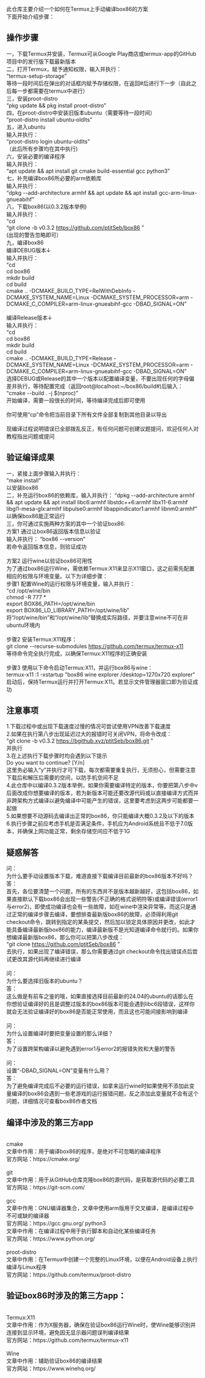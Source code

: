此仓库主要介绍一个如何在Termux上手动编译box86的方案
<br>
下面开始介绍步骤：
## 操作步骤
一，下载Termux并安装，Termux可从Google Play商店或termux-app的GitHub项目中的发行版下载最新版本
<br>
二，打开Termux，赋予通知权限，输入并执行：
<br>
“termux-setup-storage”
<br>
等待一段时间后在弹出的对话框内赋予存储权限，在返回#后进行下一步（自此之后每一步都需要在termux中进行）
<br>
三，安装proot-distro
<br>
“pkg update && pkg install proot-distro”
<br>
四，在proot-distro中安装旧版本ubuntu（需要等待一段时间）
<br>
“proot-distro install ubuntu-oldlts”
<br>
五，进入ubuntu
<br>
输入并执行：
<br>
“proot-distro login ubuntu-oldlts”
<br>
（此后所有步骤均在其中执行)
<br>
六，安装必要的编译程序
<br>
输入并执行：
<br>
“apt update && apt install git cmake build-essential gcc python3”
<br>
七，补充编译box86所必要的arm依赖库
<br>
输入并执行：
<br>
“dpkg --add-architecture armhf && apt update && apt install gcc-arm-linux-gnueabihf”
<br>
八，下载box86(以0.3.2版本举例)
<br>
输入并执行：
<br>
“cd
<br>
“git clone -b v0.3.2 https://github.com/ptitSeb/box86 ”
<br>
(出现的警告忽略即可）
<br>
九，编译box86
<br>
编译DEBUG版本↓
<br>
输入并执行：
<br>
“cd
<br>
cd box86
<br>
mkdir build
<br>
cd build
<br>
cmake .. -DCMAKE_BUILD_TYPE=RelWithDebInfo -DCMAKE_SYSTEM_NAME=Linux -DCMAKE_SYSTEM_PROCESSOR=arm -DCMAKE_C_COMPILER=arm-linux-gnueabihf-gcc -DBAD_SIGNAL=ON”
<br>
<br>
编译Release版本↓
<br>
输入并执行：
<br>
“cd
<br>
cd box86
<br>
mkdir build
<br>
cd build
<br>
cmake .. -DCMAKE_BUILD_TYPE=Release -DCMAKE_SYSTEM_NAME=Linux -DCMAKE_SYSTEM_PROCESSOR=arm -DCMAKE_C_COMPILER=arm-linux-gnueabihf-gcc -DBAD_SIGNAL=ON”
<br>
选择DEBUG或Release的其中一个版本以配置编译变量，不要出现任何的字母偏差并执行，等待配置完成（返回root@localhost:~/box86/build#)后输入：
<br>
“cmake --build . -j $(nproc)”
<br>
开始编译，需要一段很长的时间，等待编译完成后即可使用
<br>
<br>
你可使用“cp”命令把当前目录下所有文件全部复制到其他目录以导出
<br>
<br>
现编译过程说明错误已全部拨乱反正，有任何问题可创建议题提问，欢迎任何人对教程指出问题或提问
<br>
## 验证编译成果
一，紧接上面步骤输入并执行：
<br>
“make install”
<br>
以安装box86
<br>
二，补充运行box86的依赖库，输入并执行：
“dpkg --add-architecture armhf && apt update && apt install libc6:armhf libstdc++6:armhf libx11-6:armhf libgl1-mesa-glx:armhf libpulse0:armhf libappindicator1:armhf libnm0:armhf”
以确保box86能正常运行
<br>
三，你可通过实施两种方案的其中一个验证box86:
<br>
方案1  通过让box86返回版本信息以验证
<br>
输入并执行：
“box86 --version”
<br>
若命令返回版本信息，则验证成功
<br>
<br>
方案2  运行wine以验证box86可用性
<br>
为了通过box86运行Wine，需依赖Termux:X11来显示X11窗口，这之前需先配置相应的权限与环境变量。以下为详细步骤：
<br>
步骤1 配置Wine的运行权限与环境变量，输入并执行：
<br>
“cd /opt/wine/bin 
<br>
chmod -R 777 *
<br>
export BOX86_PATH=/opt/wine/bin
<br>
export BOX86_LD_LIBRARY_PATH=/opt/wine/lib”
<br>
将“/opt/wine/bin”和“/opt/wine/lib”替换成实际路径，并要注意wine不可在非ubuntu环境内
<br>
<br>
步骤2 安装Termux:X11程序：
<br>
git clone --recurse-submodules https://github.com/termux/termux-x11
<br>
等待命令完全执行完成，以确保Termux:X11程序的正确安装
<br>
<br>
步骤3 使用以下命令启动Termux:X11，并运行box86与wine：
<br>
termux-x11 :1 -xstartup "box86 wine explorer /desktop=1270x720 explorer"
<br>
启动后，保持Termux运行并打开Termux:X11。若显示文件管理器窗口即为验证成功
<br>
## 注意事项
1.下载过程中或出现下载速度过慢的情况可尝试使用VPN改善下载速度
<br>
2.如果在执行第八步出现延迟过大的报错时可关闭VPN，将命令改成：
<br>
“git clone -b v0.3.2 https://bgithub.xyz/ptitSeb/box86.git ”
<br>
并执行
<br>
3.在上述执行下载步骤时均会遇到以下提示
<br>
Do you want to continue? [Y/n]
<br>
这里务必输入“y”并执行才可下载，每次都需要重复执行，无须担心，但需要注意下载后和解压后需要的空间，以防手机空间不足
<br>
4.此仓库中以编译0.3.2版本举例，如果你需要编译特定的版本，你要把第八步中v后面改成你想要编译的版本，若为新版本可能还要改源代码或以直接编译方式而并非跨架构方式编译以避免编译中可能产生的错误，这里要考虑到这两步可能都要一起做
<br>
5.如果想要不动源码去编译出正常的box86，你只能编译大概0.3.2及以下的版本
<br>
6.执行步骤之前应考虑手机是否满足条件，手机应为Android系统且不低于7.0版本，并确保上网功能正常，剩余存储空间应不低于1G
<br>
## 疑惑解答
问：
<br>
为什么要手动设置版本下载，难道直接下载编译目前最新的box86版本不好吗？
<br>
答：
<br>
首先，各位要清楚一个问题，所有的东西并不是版本越新越好，这包括box86，如果直接默认下载box86会出现一些警告(不正确的格式说明符等)或编译错误(error1与error2)，即使成功编译也会有一些故障，如在wine中渲染异常等。而这只是通过正常的编译步骤去编译，要想排查最新版box86的故障，必须得利用git checkout命令，跳转到指定的某条提交，然后加以锁定具体原因并更改，如此才能具备编译最新版box86的能力，编译最新版不是光知道编译命令就行的。如果你想编译最新版box86，那么你可以把第八步改成：
<br>
“git clone https://github.com/ptitSeb/box86 ”
<br>
去执行，如果出现了编译错误，那么你需要通过git checkout命令找出错误点后尝试更改其源代码再继续进行编译
<br>
<br>
问：
<br>
为什么要选择旧版本的ubuntu？
<br>
答：
<br>
这么做是有前车之鉴的哦，如果直接选择目前最新的24.04的ubuntu的话那么在你想验证编译好的且是调整过版本的box86版本可能会遇到libc6段错误，这样你就会无法验证编译好的box86是否能正常使用，而且这也可能间接影响到编译
<br>
<br>
问：
<br>
为什么设置编译时要把变量设置的那么详细？
<br>
答：
<br>
为了设置跨架构编译以避免遇到error1与error2的报错失败和大量的警告
<br>
<br>
问：
<br>
设置“-DBAD_SIGNAL=ON”变量有什么用？
<br>
答：
<br>
为了避免编译完成后不必要的运行错误，如拿来运行wine时如果使用不添加此变量编译的box86会遇到一些老游戏的运行报错问题，反之添加此变量就不会有这个问题，详细情况可查看box86作者文档
<br>
## 编译中涉及的第三方app
<br>
cmake
<br>
文章中作用：用于编译box86的程序，是绝对不可忽略的编译程序
<br>
官方网站：https://cmake.org/
<br>
<br>
git
<br>
文章中作用：用于从GitHub仓库克隆box86的源代码，是获取源代码的必要工具
<br>
官方网站：https://git-scm.com/
<br>
<br>
gcc
<br>
文章中作用：GNU编译器集合，文章中使用arm版用于交叉编译，是编译过程中不可或缺的编译器
<br>
官方网站：https://gcc.gnu.org/
python3
<br>
文章中作用：在编译过程中用于执行脚本和自动化某些编译任务
<br>
官方网站：https://www.python.org/
<br>
<br>
proot-distro
<br>
文章中作用：在Termux中创建一个完整的Linux环境，以便在Android设备上执行编译与Linux程序
<br>
官方网站：https://github.com/termux/proot-distro

## 验证box86时涉及的第三方app：
<br>
Termux:X11
<br>
文章中作用：作为X服务器，确保在验证box86运行Wine时，使Wine能够识别并连接到显示环境，避免因无显示器问题误判编译结果
<br>
官方网站：https://github.com/termux/termux-x11
<br>
<br>
Wine
<br>
文章中作用：辅助验证box86的编译结果
<br>
官方网站：https://www.winehq.org/